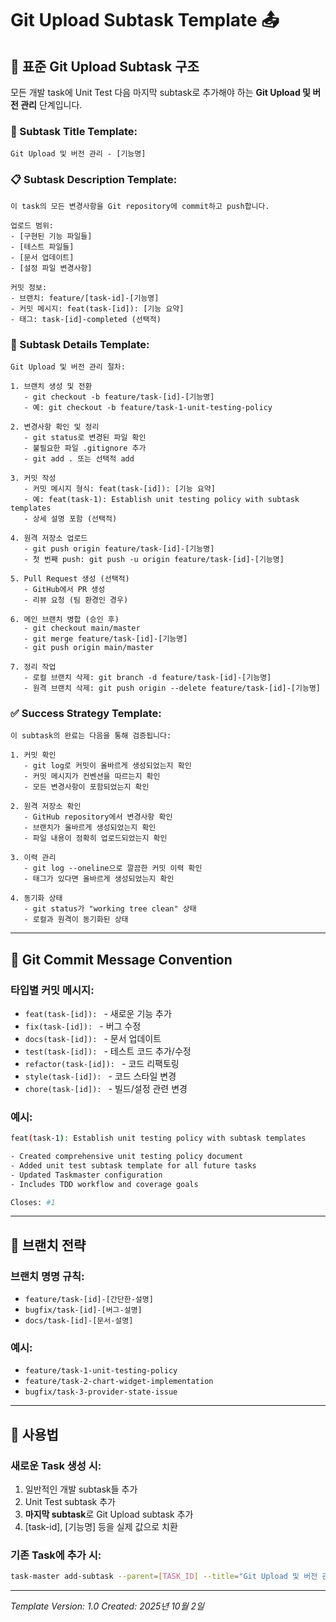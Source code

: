 # Git Upload Subtask Template 📤

## 🔧 표준 Git Upload Subtask 구조

모든 개발 task에 Unit Test 다음 마지막 subtask로 추가해야 하는 **Git Upload 및 버전 관리** 단계입니다.

### 📝 Subtask Title Template:
```
Git Upload 및 버전 관리 - [기능명]
```

### 📋 Subtask Description Template:
```
이 task의 모든 변경사항을 Git repository에 commit하고 push합니다.

업로드 범위:
- [구현된 기능 파일들]
- [테스트 파일들]
- [문서 업데이트]
- [설정 파일 변경사항]

커밋 정보:
- 브랜치: feature/[task-id]-[기능명]
- 커밋 메시지: feat(task-[id]): [기능 요약]
- 태그: task-[id]-completed (선택적)
```

### 🎯 Subtask Details Template:
```
Git Upload 및 버전 관리 절차:

1. 브랜치 생성 및 전환
   - git checkout -b feature/task-[id]-[기능명]
   - 예: git checkout -b feature/task-1-unit-testing-policy

2. 변경사항 확인 및 정리
   - git status로 변경된 파일 확인
   - 불필요한 파일 .gitignore 추가
   - git add . 또는 선택적 add

3. 커밋 작성
   - 커밋 메시지 형식: feat(task-[id]): [기능 요약]
   - 예: feat(task-1): Establish unit testing policy with subtask templates
   - 상세 설명 포함 (선택적)

4. 원격 저장소 업로드
   - git push origin feature/task-[id]-[기능명]
   - 첫 번째 push: git push -u origin feature/task-[id]-[기능명]

5. Pull Request 생성 (선택적)
   - GitHub에서 PR 생성
   - 리뷰 요청 (팀 환경인 경우)

6. 메인 브랜치 병합 (승인 후)
   - git checkout main/master
   - git merge feature/task-[id]-[기능명]
   - git push origin main/master

7. 정리 작업
   - 로컬 브랜치 삭제: git branch -d feature/task-[id]-[기능명]
   - 원격 브랜치 삭제: git push origin --delete feature/task-[id]-[기능명]
```

### ✅ **Success Strategy Template:**
```
이 subtask의 완료는 다음을 통해 검증됩니다:

1. 커밋 확인
   - git log로 커밋이 올바르게 생성되었는지 확인
   - 커밋 메시지가 컨벤션을 따르는지 확인
   - 모든 변경사항이 포함되었는지 확인

2. 원격 저장소 확인
   - GitHub repository에서 변경사항 확인
   - 브랜치가 올바르게 생성되었는지 확인
   - 파일 내용이 정확히 업로드되었는지 확인

3. 이력 관리
   - git log --oneline으로 깔끔한 커밋 이력 확인
   - 태그가 있다면 올바르게 생성되었는지 확인

4. 동기화 상태
   - git status가 "working tree clean" 상태
   - 로컬과 원격이 동기화된 상태
```

---

## 🚀 **Git Commit Message Convention**

### 타입별 커밋 메시지:
- `feat(task-[id]): ` - 새로운 기능 추가
- `fix(task-[id]): ` - 버그 수정
- `docs(task-[id]): ` - 문서 업데이트
- `test(task-[id]): ` - 테스트 코드 추가/수정
- `refactor(task-[id]): ` - 코드 리팩토링
- `style(task-[id]): ` - 코드 스타일 변경
- `chore(task-[id]): ` - 빌드/설정 관련 변경

### 예시:
```bash
feat(task-1): Establish unit testing policy with subtask templates

- Created comprehensive unit testing policy document
- Added unit test subtask template for all future tasks
- Updated Taskmaster configuration
- Includes TDD workflow and coverage goals

Closes: #1
```

---

## 🔄 **브랜치 전략**

### 브랜치 명명 규칙:
- `feature/task-[id]-[간단한-설명]`
- `bugfix/task-[id]-[버그-설명]`
- `docs/task-[id]-[문서-설명]`

### 예시:
- `feature/task-1-unit-testing-policy`
- `feature/task-2-chart-widget-implementation`
- `bugfix/task-3-provider-state-issue`

---

## 🎯 **사용법**

### 새로운 Task 생성 시:
1. 일반적인 개발 subtask들 추가
2. Unit Test subtask 추가
3. **마지막 subtask**로 Git Upload subtask 추가
4. [task-id], [기능명] 등을 실제 값으로 치환

### 기존 Task에 추가 시:
```bash
task-master add-subtask --parent=[TASK_ID] --title="Git Upload 및 버전 관리 - [기능명]" --description="[위 템플릿 사용]"
```

---
*Template Version: 1.0*
*Created: 2025년 10월 2일*